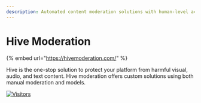 ```yaml
---
description: Automated content moderation solutions with human-level accuracy
---
```


# Hive Moderation

{% embed url="https://hivemoderation.com/" %}

Hive is the one-stop solution to protect your platform from harmful visual, audio, and text content. Hive moderation offers custom solutions using both manual moderation and models.


[![Visitors](https://api.visitorbadge.io/api/visitors?path=https%3A%2F%2Fgithub.com%2Fdrshahizan\&labelColor=%23697689\&countColor=%23555555\&style=plastic)](https://visitorbadge.io/status?path=https%3A%2F%2Fgithub.com%2Fdrshahizan)
